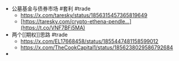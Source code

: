 - 公墓基金与债券市场 #套利 #trade
	- https://x.com/taresky/status/1856315457365819649
	- [https://taresky.com/crypto-ethena-pendle…](https://t.co/VNF7BFi5MA)
- 两个[[期权]]思路 #trade
	- https://x.com/EL17668458/status/1855447481158599012
	- https://x.com/TheCookCapital1/status/1856238029586792684
-